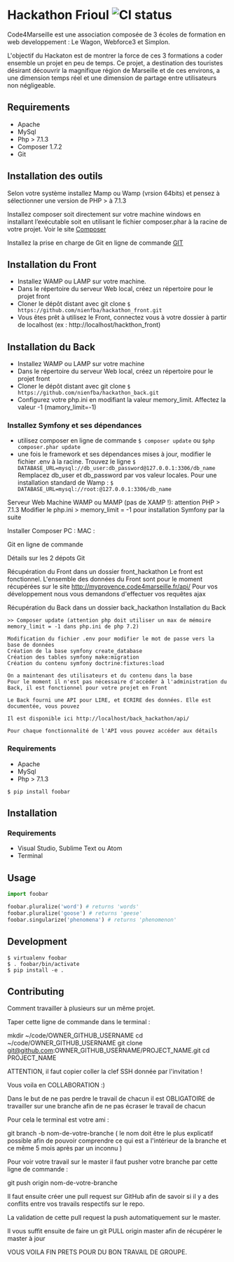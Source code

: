 # Hackathon Frioul ![CI status](http://myprovence.code4marseille.fr/media/logo/code4marseille.png)

Code4Marseille est une association composée de 3 écoles de formation en web developpement : Le Wagon, Webforce3 et Simplon.

L'objectif du Hackaton est de montrer la force de ces 3 formations a coder ensemble un projet en peu de temps. Ce projet, a destination des touristes désirant découvrir la magnifique région de Marseille et de ces environs, a une dimension temps réel et une dimension de partage entre utilisateurs non négligeable.

## Requirements
* Apache
* MySql
* Php > 7.1.3
* Composer 1.7.2
* Git

## Installation des outils

Selon votre système installez Mamp ou Wamp (vrsion 64bits) et pensez à sélectionner une version de PHP > à 7.1.3

Installez composer soit directement sur votre machine windows en installant l’exécutable soit en utilisant le fichier composer.phar à la racine de votre projet. 
Voir le site [Composer](https://getcomposer.org/download/)

Installez la prise en charge de Git en ligne de commande [GIT](https://git-scm.com/downloads)


## Installation du Front

* Installez WAMP ou LAMP sur votre machine. 
* Dans le répertoire du serveur Web local, créez un répertoire pour le projet front
* Cloner le dépôt distant avec git clone `$ https://github.com/nienfba/hackathon_front.git`
* Vous êtes prêt à utilisez le Front, connectez vous à votre dossier à partir de localhost (ex : http://localhost/hackthon_front)

## Installation du Back

* Installez WAMP ou LAMP sur votre machine
* Dans le répertoire du serveur Web local, créez un répertoire pour le projet front
* Cloner le dépôt distant avec git clone `$ https://github.com/nienfba/hackathon_back.git`
* Configurez votre php.ini en modifiant la valeur memory_limit. Affectez la valeur -1 (mamory_limit=-1)

### Installez Symfony et ses dépendances

* utilisez composer en ligne de commande
`$ composer update` ou `$php composer.phar update`
* une fois le framework et ses dépendances mises à jour, modifier le fichier .env à la racine. Trouvez le ligne `$ DATABASE_URL=mysql://db_user:db_password@127.0.0.1:3306/db_name` 
Remplacez db_user et db_password par vos valeur locales. Pour une installation standard de Wamp : 
`$ DATABASE_URL=mysql://root:@127.0.0.1:3306/db_name` 

Serveur Web Machine WAMP ou MAMP (pas de XAMP !): attention PHP > 7.1.3
    Modifier le php.ini > memory_limit = -1 pour installation Symfony par la suite

Installer Composer
    PC : 
    MAC : 

Git en ligne de commande

Détails sur les 2 dépots Git

Récupération du Front dans un dossier front_hackathon
    Le front est fonctionnel. L'ensemble des données du Front sont pour le moment récupérées sur le site http://myprovence.code4marseille.fr/api/
    Pour vos développement nous vous demandons d'effectuer vos requêtes ajax 

Récupération du Back dans un dossier back_hackathon
    Installation du Back
    
    >> Composer update (attention php doit utiliser un max de mémoire memory_limit = -1 dans php.ini de php 7.2)

    Modification du fichier .env pour modifier le mot de passe vers la base de données
    Création de la base symfony create_database
    Création des tables symfony make:migration
    Création du contenu symfony doctrine:fixtures:load

    On a maintenant des utilisateurs et du contenu dans la base
    Pour le moment il n'est pas nécessaire d'accéder à l'administration du Back, il est fonctionnel pour votre projet en Front

    Le Back fourni une API pour LIRE, et ECRIRE des données. Elle est documentée, vous pouvez 

    Il est disponible ici http://localhost/back_hackathon/api/

    Pour chaque fonctionnalité de l'API vous pouvez accéder aux détails






    



### Requirements
* Apache
* MySql
* Php > 7.1.3

`$ pip install foobar`

## Installation

### Requirements
* Visual Studio, Sublime Text ou Atom
* Terminal



## Usage

```python
import foobar

foobar.pluralize('word') # returns 'words'
foobar.pluralize('goose') # returns 'geese'
foobar.singularize('phenomena') # returns 'phenomenon'
```

## Development
```
$ virtualenv foobar
$ . foobar/bin/activate
$ pip install -e .
```

## Contributing

Comment travailler à plusieurs sur un même projet.

Taper cette ligne de commande dans le terminal :

mkdir ~/code/OWNER_GITHUB_USERNAME
cd ~/code/OWNER_GITHUB_USERNAME
git clone git@github.com:OWNER_GITHUB_USERNAME/PROJECT_NAME.git
cd PROJECT_NAME

ATTENTION, il faut copier coller la clef SSH donnée par l'invitation !


Vous voila en COLLABORATION :)

Dans le but de ne pas perdre le travail de chacun il est OBLIGATOIRE de travailler sur une branche afin de ne pas écraser le travail de chacun

Pour cela le terminal est votre ami :

git branch -b nom-de-votre-branche 
( le nom doit être le plus explicatif possible afin de pouvoir comprendre ce qui est a l'intérieur de la branche et ce même 5 mois après par un inconnu )

Pour voir votre travail sur le master il faut pusher votre branche par cette ligne de commande :

git push origin nom-de-votre-branche

Il faut ensuite créer une pull request sur GitHub afin de savoir si il y a des conflits entre vos travails respectifs sur le repo.

La validation de cette pull request la push automatiquement sur le master.

Il vous suffit ensuite de faire un git PULL origin master afin de récupérer le master à jour


VOUS VOILA FIN PRETS POUR DU BON TRAVAIL DE GROUPE.

